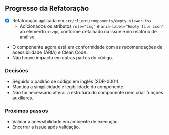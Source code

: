 ## Progresso da Refatoração

- [x] Refatoração aplicada em `src/client/components/empty-viewer.tsx`.
  - Adicionados os atributos `role="img"` e `aria-label="Empty file icon"` ao elemento `<svg>`, conforme detalhado na issue e no relatório de análise.
- O componente agora está em conformidade com as recomendações de acessibilidade (ARIA) e Clean Code.
- Não houve impacto em outras partes do código.

### Decisões
- Seguido o padrão de código em inglês (SDR-0001).
- Mantida a simplicidade e legibilidade do componente.
- Não foi necessário alterar a estrutura do componente nem criar funções auxiliares.

### Próximos passos
- Validar a acessibilidade em ambiente de execução.
- Encerrar a issue após validação.
